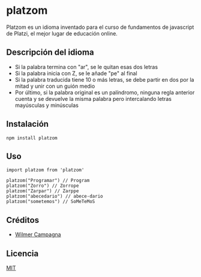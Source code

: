 # platzom

Platzom es un idioma inventado para el curso de fundamentos de javascript
de Platzi, el mejor lugar de educación online.

## Descripción del idioma

- Si la palabra termina con "ar", se le quitan esas dos letras
- Si la palabra inicia con Z, se le añade "pe" al final
- Si la palabra traducida tiene 10 o más letras, se debe partir en dos por la mitad y unir con un guión medio
- Por último, si la palabra original es un palíndromo, ninguna regla anterior cuenta y se devuelve la misma palabra pero intercalando letras mayúsculas y minúsculas

## Instalación

```
npm install platzom
```

## Uso

```
import platzom from 'platzom'

platzom("Programar") // Program
platzom("Zorro") // Zorrope
platzom("Zarpar") // Zarppe
platzom("abecedario") // abece-dario
platzom("sometemos") // SoMeTeMoS
```

## Créditos
- [Wilmer Campagna](while.science)

## Licencia
[MIT](https://opensource.org/licenses/MIT)
